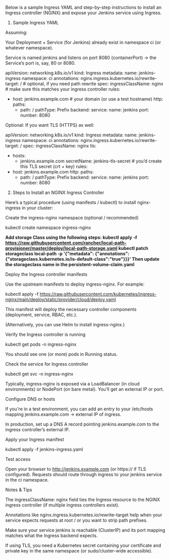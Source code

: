 Below is a sample Ingress YAML and step-by-step instructions to install an Ingress controller (NGINX) and expose your Jenkins service using Ingress.

1. Sample Ingress YAML

Assuming:

Your Deployment + Service (for Jenkins) already exist in namespace ci (or whatever namespace).

Service is named jenkins and listens on port 8080 (containerPort) → the Service’s port is, say, 80 or 8080.

apiVersion: networking.k8s.io/v1
kind: Ingress
metadata:
  name: jenkins-ingress
  namespace: ci
  annotations:
    nginx.ingress.kubernetes.io/rewrite-target: /   # optional, if you need path rewrite
spec:
  ingressClassName: nginx   # make sure this matches your ingress controller
  rules:
  - host: jenkins.example.com   # your domain (or use a test hostname)
    http:
      paths:
      - path: /
        pathType: Prefix
        backend:
          service:
            name: jenkins
            port:
              number: 8080


Optional: If you want TLS (HTTPS) as well:

apiVersion: networking.k8s.io/v1
kind: Ingress
metadata:
  name: jenkins-ingress
  namespace: ci
  annotations:
    nginx.ingress.kubernetes.io/rewrite-target: /
spec:
  ingressClassName: nginx
  tls:
  - hosts:
    - jenkins.example.com
    secretName: jenkins-tls-secret   # you’d create this TLS secret (crt + key)
  rules:
  - host: jenkins.example.com
    http:
      paths:
      - path: /
        pathType: Prefix
        backend:
          service:
            name: jenkins
            port:
              number: 8080

2. Steps to Install an NGINX Ingress Controller

Here’s a typical procedure (using manifests / kubectl) to install nginx-ingress in your cluster:

Create the ingress-nginx namespace (optional / recommended)

kubectl create namespace ingress-nginx

**Add storage Class using the following steps: 
kubectl apply -f https://raw.githubusercontent.com/rancher/local-path-provisioner/master/deploy/local-path-storage.yaml
kubectl patch storageclass local-path -p '{"metadata": {"annotations":{"storageclass.kubernetes.io/is-default-class":"true"}}}'
Then update the storageclass name in the persistent-volume-claim.yaml**

Deploy the Ingress controller manifests

Use the upstream manifests to deploy ingress-nginx. For example:

kubectl apply -f https://raw.githubusercontent.com/kubernetes/ingress-nginx/main/deploy/static/provider/cloud/deploy.yaml


This manifest will deploy the necessary controller components (deployment, service, RBAC, etc.).

(Alternatively, you can use Helm to install ingress-nginx.)

Verify the Ingress controller is running

kubectl get pods -n ingress-nginx


You should see one (or more) pods in Running status.

Check the service for Ingress controller

kubectl get svc -n ingress-nginx


Typically, ingress-nginx is exposed via a LoadBalancer (in cloud environments) or NodePort (on bare metal). You’ll get an external IP or port.

Configure DNS or hosts

If you're in a test environment, you can add an entry to your /etc/hosts mapping jenkins.example.com → external IP of ingress.

In production, set up a DNS A record pointing jenkins.example.com to the ingress controller’s external IP.

Apply your Ingress manifest

kubectl apply -f jenkins-ingress.yaml


Test access

Open your browser to http://jenkins.example.com (or https:// if TLS configured). Requests should route through ingress to your jenkins service in the ci namespace.

Notes & Tips

The ingressClassName: nginx field ties the Ingress resource to the NGINX ingress controller (if multiple ingress controllers exist).

Annotations like nginx.ingress.kubernetes.io/rewrite-target help when your service expects requests at root / or you want to strip path prefixes.

Make sure your service jenkins is reachable (ClusterIP) and its port mapping matches what the Ingress backend expects.

If using TLS, you need a Kubernetes secret containing your certificate and private key in the same namespace (or sudo/cluster-wide accessible).
